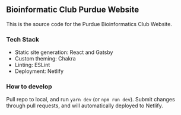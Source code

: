 ## Bioinformatic Club Purdue Website

This is the source code for the Purdue Bioinformatics Club Website.

### Tech Stack

- Static site generation: React and Gatsby
- Custom theming: Chakra
- Linting: ESLint
- Deployment: Netlify

### How to develop

Pull repo to local, and run `yarn dev` (or `npm run dev`). Submit changes through pull requests, and will automatically deployed to Netlify.
